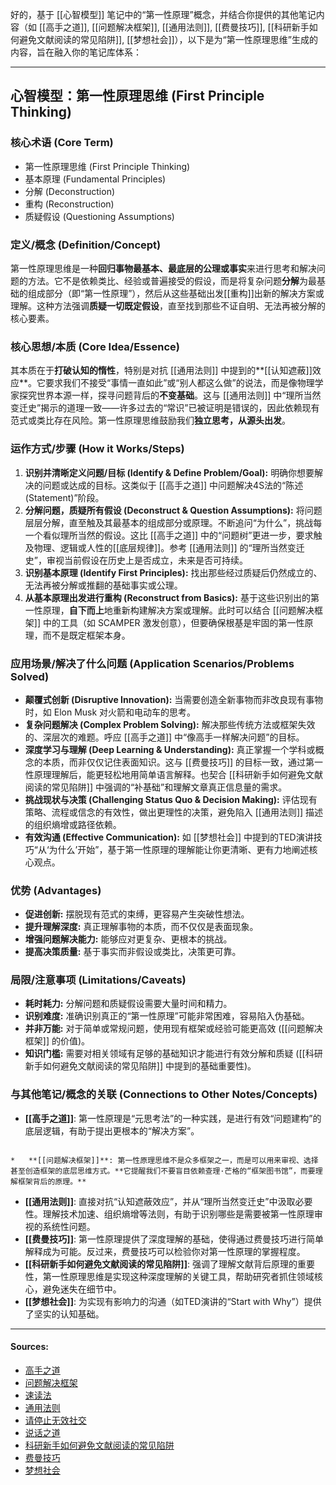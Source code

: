 好的，基于 [[心智模型]] 笔记中的“第一性原理”概念，并结合你提供的其他笔记内容（如 [[高手之道]], [[问题解决框架]], [[通用法则]], [[费曼技巧]], [[科研新手如何避免文献阅读的常见陷阱]], [[梦想社会]]），以下是为“第一性原理思维”生成的内容，旨在融入你的笔记库体系：

---

## 心智模型：第一性原理思维 (First Principle Thinking)

### 核心术语 (Core Term)

*   第一性原理思维 (First Principle Thinking)
*   基本原理 (Fundamental Principles)
*   分解 (Deconstruction)
*   重构 (Reconstruction)
*   质疑假设 (Questioning Assumptions)

### 定义/概念 (Definition/Concept)

第一性原理思维是一种**回归事物最基本、最底层的公理或事实**来进行思考和解决问题的方法。它不是依赖类比、经验或普遍接受的假设，而是将复杂问题**分解**为最基础的组成部分（即“第一性原理”），然后从这些基础出发[[重构]]出新的解决方案或理解。这种方法强调**质疑一切既定假设**，直至找到那些不证自明、无法再被分解的核心要素。

### 核心思想/本质 (Core Idea/Essence)

其本质在于**打破认知的惰性**，特别是对抗 [[通用法则]] 中提到的**[[认知遮蔽]]效应**。它要求我们不接受“事情一直如此”或“别人都这么做”的说法，而是像物理学家探究世界本源一样，探寻问题背后的**不变基础**。这与 [[通用法则]] 中“理所当然变迁史”揭示的道理一致——许多过去的“常识”已被证明是错误的，因此依赖现有范式或类比存在风险。第一性原理思维鼓励我们**独立思考，从源头出发**。

### 运作方式/步骤 (How it Works/Steps)

1.  **识别并清晰定义问题/目标 (Identify & Define Problem/Goal):** 明确你想要解决的问题或达成的目标。这类似于 [[高手之道]] 中问题解决4S法的“陈述 (Statement)”阶段。
2.  **分解问题，质疑所有假设 (Deconstruct & Question Assumptions):** 将问题层层分解，直至触及其最基本的组成部分或原理。不断追问“为什么”，挑战每一个看似理所当然的假设。这比 [[高手之道]] 中的“问题树”更进一步，要求触及物理、逻辑或人性的[[底层规律]]。参考 [[通用法则]] 的“理所当然变迁史”，审视当前假设在历史上是否成立，未来是否可持续。
3.  **识别基本原理 (Identify First Principles):** 找出那些经过质疑后仍然成立的、无法再被分解或推翻的基础事实或公理。
4.  **从基本原理出发进行重构 (Reconstruct from Basics):** 基于这些识别出的第一性原理，**自下而上**地重新构建解决方案或理解。此时可以结合 [[问题解决框架]] 中的工具（如 SCAMPER 激发创意），但要确保根基是牢固的第一性原理，而不是既定框架本身。

### 应用场景/解决了什么问题 (Application Scenarios/Problems Solved)

*   **颠覆式创新 (Disruptive Innovation):** 当需要创造全新事物而非改良现有事物时，如 Elon Musk 对火箭和电动车的思考。
*   **复杂问题解决 (Complex Problem Solving):** 解决那些传统方法或框架失效的、深层次的难题。呼应 [[高手之道]] 中“像高手一样解决问题”的目标。
*   **深度学习与理解 (Deep Learning & Understanding):** 真正掌握一个学科或概念的本质，而非仅仅记住表面知识。这与 [[费曼技巧]] 的目标一致，通过第一性原理理解后，能更轻松地用简单语言解释。也契合 [[科研新手如何避免文献阅读的常见陷阱]] 中强调的“补基础”和理解文章真正信息量的需求。
*   **挑战现状与决策 (Challenging Status Quo & Decision Making):** 评估现有策略、流程或信念的有效性，做出更理性的决策，避免陷入 [[通用法则]] 描述的组织熵增或路径依赖。
*   **有效沟通 (Effective Communication):** 如 [[梦想社会]] 中提到的TED演讲技巧“从‘为什么’开始”，基于第一性原理的理解能让你更清晰、更有力地阐述核心观点。

### 优势 (Advantages)

*   **促进创新:** 摆脱现有范式的束缚，更容易产生突破性想法。
*   **提升理解深度:** 真正理解事物的本质，而不仅仅是表面现象。
*   **增强问题解决能力:** 能够应对更复杂、更根本的挑战。
*   **提高决策质量:** 基于事实而非假设或类比，决策更可靠。

### 局限/注意事项 (Limitations/Caveats)

*   **耗时耗力:** 分解问题和质疑假设需要大量时间和精力。
*   **识别难度:** 准确识别真正的“第一性原理”可能非常困难，容易陷入伪基础。
*   **并非万能:** 对于简单或常规问题，使用现有框架或经验可能更高效 ([[问题解决框架]] 的价值)。
*   **知识门槛:** 需要对相关领域有足够的基础知识才能进行有效分解和质疑 ([[科研新手如何避免文献阅读的常见陷阱]] 中提到的基础重要性)。

### 与其他笔记/概念的关联 (Connections to Other Notes/Concepts)

*   **[[高手之道]]**: 第一性原理是“元思考法”的一种实践，是进行有效“问题建构”的底层逻辑，有助于提出更根本的“解决方案”。
```ad-atom

*   **[[问题解决框架]]**: 第一性原理思维不是众多框架之一，而是可以用来审视、选择甚至创造框架的底层思维方式。**它提醒我们不要盲目依赖查理·芒格的“框架图书馆”，而要理解框架背后的原理。**

```

*   **[[通用法则]]**: 直接对抗“认知遮蔽效应”，并从“理所当然变迁史”中汲取必要性。理解技术加速、组织熵增等法则，有助于识别哪些是需要被第一性原理审视的系统性问题。
*   **[[费曼技巧]]**: 第一性原理提供了深度理解的基础，使得通过费曼技巧进行简单解释成为可能。反过来，费曼技巧可以检验你对第一性原理的掌握程度。
*   **[[科研新手如何避免文献阅读的常见陷阱]]**: 强调了理解文献背后原理的重要性，第一性原理思维是实现这种深度理解的关键工具，帮助研究者抓住领域核心，避免迷失在细节中。
*   **[[梦想社会]]**: 为实现有影响力的沟通（如TED演讲的“Start with Why”）提供了坚实的认知基础。

---

#### Sources:
- [高手之道](obsidian://open?vault=obsidianDoc&file=%E9%AB%98%E6%89%8B%E4%B9%8B%E9%81%93)
- [问题解决框架](obsidian://open?vault=obsidianDoc&file=%E9%97%AE%E9%A2%98%E8%A7%A3%E5%86%B3%E6%A1%86%E6%9E%B6)
- [速读法](obsidian://open?vault=obsidianDoc&file=%E9%80%9F%E8%AF%BB%E6%B3%95)
- [通用法则](obsidian://open?vault=obsidianDoc&file=%E9%80%9A%E7%94%A8%E6%B3%95%E5%88%99)
- [请停止无效社交](obsidian://open?vault=obsidianDoc&file=%E8%AF%B7%E5%81%9C%E6%AD%A2%E6%97%A0%E6%95%88%E7%A4%BE%E4%BA%A4)
- [说话之道](obsidian://open?vault=obsidianDoc&file=%E8%AF%B4%E8%AF%9D%E4%B9%8B%E9%81%93)
- [科研新手如何避免文献阅读的常见陷阱](obsidian://open?vault=obsidianDoc&file=%E7%A7%91%E7%A0%94%E6%96%B0%E6%89%8B%E5%A6%82%E4%BD%95%E9%81%BF%E5%85%8D%E6%96%87%E7%8C%AE%E9%98%85%E8%AF%BB%E7%9A%84%E5%B8%B8%E8%A7%81%E9%99%B7%E9%98%B1)
- [费曼技巧](obsidian://open?vault=obsidianDoc&file=%E8%B4%B9%E6%9B%BC%E6%8A%80%E5%B7%A7)
- [梦想社会](obsidian://open?vault=obsidianDoc&file=%E6%A2%A6%E6%83%B3%E7%A4%BE%E4%BC%9A)